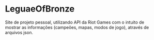 # LeguaeOfBronze
Site de projeto pessoal, utilizando API da Riot Games com o intuito de mostrar as informações (campeões, mapas, modos de jogo), através de arquivos json.
